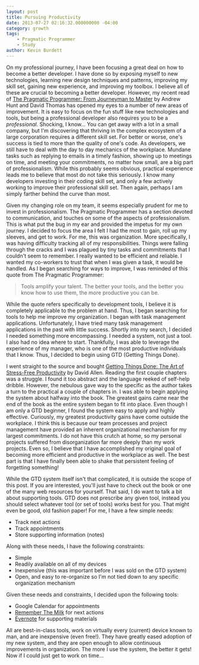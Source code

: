```yaml
---
layout: post
title: Pursuing Productivity
date: 2013-07-27 02:16:32.000000000 -04:00
category: growth
tags:
    - Pragmatic Programmer
    - Study
author: Kevin Burdett
---
```

On my professional journey, I have been focusing a great deal on how to become a better developer. I have done so by exposing myself to new technologies, learning new design techniques and patterns, improving my skill set, gaining new experience, and improving my toolbox. I believe all of these are crucial to becoming a better developer. However, my recent read of [The Pragmatic Programmer: From Journeyman to Master](http://www.amazon.com/The-Pragmatic-Programmer-Journeyman-ebook/dp/B000SEGEKI/) by Andrew Hunt and David Thomas has opened my eyes to a number of new areas of improvement. It is easy to focus on the fun stuff like new technologies and tools, but being a professional developer also requires you to be a _professional_. Shocking, I know... You can get away with a lot in a small company, but I'm discovering that thriving in the complex ecosystem of a large corporation requires a different skill set. For better or worse, one's success is tied to more than the quality of one's code. As developers, we still have to deal with the day to day mechanics of the workplace. Mundane tasks such as replying to emails in a timely fashion, showing up to meetings on time, and meeting your commitments, no matter how small, are a big part of professionalism. While this probably seems obvious, practical experience leads me to believe that most do not take this seriously. I know many developers investing in their coding skill set, and only a few actively working to improve their professional skill set. Then again, perhaps I am simply farther behind the curve than most.

Given my changing role on my team, it seems especially prudent for me to invest in professionalism. The Pragmatic Programmer has a section devoted to communication, and touches on some of the aspects of professionalism. This is what put the bug in my ear and provided the impetus for my own journey. I decided to focus the area I felt I had the most to gain, roll up my sleeves, and get to work. For me, this was organization. More specifically, I was having difficulty tracking all of my responsibilities. Things were falling through the cracks and I was plagued by tiny tasks and commitments that I couldn't seem to remember. I really wanted to be efficient and reliable. I wanted my co-workers to trust that when I was given a task, it would be handled. As I began searching for ways to improve, I was reminded of this quote from The Pragmatic Programmer:

> Tools amplify your talent. The better your tools, and the better you know how to use them, the more productive you can be.

While the quote refers specifically to development tools, I believe it is completely applicable to the problem at hand. Thus, I began searching for tools to help me improve my organization. I began with task management applications. Unfortunately, I have tried many task management applications in the past with little success. Shortly into my search, I decided I needed something more encompassing. I needed a system, not just a tool. I also had no idea where to start. Thankfully, I was able to leverage the experience of my manager, who is one of the most productive individuals that I know. Thus, I decided to begin using GTD (Getting Things Done).

I went straight to the source and bought [Getting Things Done: The Art of Stress-Free Productivity](http://www.amazon.com/Getting-Things-Done-Productivity-ebook/dp/B000WH7PKY/ref=tmm_kin_title_0?ie=UTF8&qid=1374899006&sr=8-1) by David Allen. Reading the first couple chapters was a struggle. I found it too abstract and the language reeked of self-help dribble. However, the nebulous gave way to the specific as the author takes a turn to the practical a couple of chapters in. I was able to begin applying the system about halfway into the book. The greatest gains came near the end of the book as the entire system began to fit into place. Even though I am only a GTD beginner, I found the system easy to apply and highly effective. Curiously, my greatest productivity gains have come outside the workplace. I think this is because our team processes and project management have provided an inherent organizational mechanism for my largest commitments. I do not have this crutch at home, so my personal projects suffered from disorganization far more deeply than my work projects. Even so, I believe that I have accomplished my original goal of becoming more efficient and productive in the workplace as well. The best part is that I have finally been able to shake that persistent feeling of forgetting something!

While the GTD system itself isn't that complicated, it is outside the scope of this post. If you are interested, you'll just have to check out the book or one of the many web resources for yourself. That said, I do want to talk a bit about supporting tools. GTD does not prescribe any given tool, instead you should select whatever tool (or set of tools) works best for you. That might even be good, old fashion paper! For me, I have a few simple needs:

*   Track next actions
*   Track appointments
*   Store supporting information (notes)

Along with these needs, I have the following constraints:

*   Simple
*   Readily available on all of my devices
*   Inexpensive (this was important before I was sold on the GTD system)
*   Open, and easy to re-organize so I'm not tied down to any specific organization mechanism

Given these needs and constraints, I decided upon the following tools:

*   Google Calendar for appointments
*   [Remember The Milk](http://www.rememberthemilk.com) for next actions
*   [Evernote](http://www.evernote.com) for supporting materials

All are best-in-class tools, work on virtually every (current) device known to man, and are inexpensive (even free!). They have greatly eased adoption of my new system, and they are open enough to allow continuous improvements in organization. The more I use the system, the better it gets! Now if I could just get to work on time...
